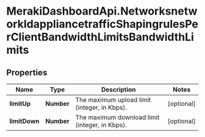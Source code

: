 # MerakiDashboardApi.NetworksnetworkIdappliancetrafficShapingrulesPerClientBandwidthLimitsBandwidthLimits

## Properties
Name | Type | Description | Notes
------------ | ------------- | ------------- | -------------
**limitUp** | **Number** | The maximum upload limit (integer, in Kbps). | [optional] 
**limitDown** | **Number** | The maximum download limit (integer, in Kbps). | [optional] 
